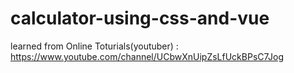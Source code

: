 # calculator-using-css-and-vue
learned from Online Toturials(youtuber) : https://www.youtube.com/channel/UCbwXnUipZsLfUckBPsC7Jog

